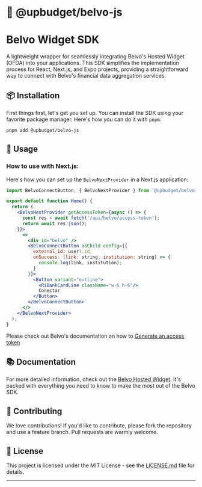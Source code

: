 # 🌟 @upbudget/belvo-js

# Belvo Widget SDK

A lightweight wrapper for seamlessly integrating Belvo's Hosted Widget (OFDA) into your applications. This SDK simplifies the implementation process for React, Next.js, and Expo projects, providing a straightforward way to connect with Belvo's financial data aggregation services.

## 📦 Installation

First things first, let's get you set up. You can install the SDK using your favorite package manager. Here's how you can do it with `pnpm`:

```bash
pnpm add @upbudget/belvo-js
```

## 🔧 Usage

### How to use with Next.js:

Here's how you can set up the `BelvoNextProvider` in a Next.js application:

```jsx
import BelvoConnectButton, { BelvoNextProvider } from '@upbudget/belvo-js/nextjs';

export default function Home() {
  return (
    <BelvoNextProvider getAccessToken={async () => {
      const res = await fetch('/api/belvo/access-token');
      return await res.json();
    }}>
      <>
        <div id="belvo" />
        <BelvoConnectButton asChild config={{
          external_id: user?.id,
          onSuccess: (link: string, institution: string) => {
            console.log(link, institution);
          }
        }}>
          <Button variant="outline">
            <RiBankCardLine className="w-6 h-6"/>
            Conectar
          </Button>
        </BelvoConnectButton>
      </>
    </BelvoNextProvider>
  );
}
```

Please check out Belvo's documentation on how to [Generate an access token](https://developers.belvo.com/products/aggregation_brazil/ofda-widget-introduction#generate-an-access-token)

## 📚 Documentation

For more detailed information, check out the [Belvo Hosted Widget](https://developers.belvo.com/products/aggregation_brazil/ofda-widget-introduction). It's packed with everything you need to know to make the most out of the Belvo SDK.

## 🤝 Contributing

We love contributions! If you'd like to contribute, please fork the repository and use a feature branch. Pull requests are warmly welcome.

## 📄 License

This project is licensed under the MIT License - see the [LICENSE.md](LICENSE.md) file for details.

---
